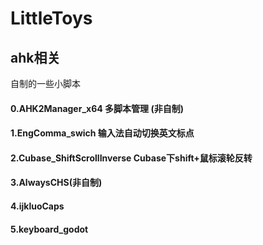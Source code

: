 # LittleToys
## ahk相关
自制的一些小脚本

#### 0.AHK2Manager_x64 多脚本管理 (非自制)
#### 1.EngComma_swich 输入法自动切换英文标点
#### 2.Cubase_ShiftScrollInverse Cubase下shift+鼠标滚轮反转
#### 3.AlwaysCHS(非自制)
#### 4.ijkluoCaps
#### 5.keyboard_godot
